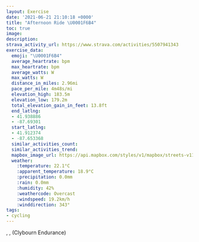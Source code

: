 ```yaml
---
layout: Exercise
date: '2021-06-21 21:10:18 +0000'
title: "Afternoon Ride \U0001F6B4"
toc: true
image:
description:
strava_activity_url: https://www.strava.com/activities/5507941343
exercise_data:
  emoji: "\U0001F6B4"
  average_heartrate: bpm
  max_heartrate: bpm
  average_watts: W
  max_watts: W
  distance_in_miles: 2.96mi
  pace_per_mile: 4m48s/mi
  elevation_high: 183.5m
  elevation_low: 179.2m
  total_elevation_gain_in_feet: 13.8ft
  end_latlng:
  - 41.938886
  - -87.69301
  start_latlng:
  - 41.912374
  - -87.653368
  similar_activities_count:
  similar_activities_trend:
  mapbox_image_url: https://api.mapbox.com/styles/v1/mapbox/streets-v11/static/path-5+787af2-1.0(i_y~Fpx~uOC%7D%40E%5DLPBDABeBN%5DJOKe%40FS%3Fa%40%5CUJm%40d%40GNs%40lAsBfDoAfBKJ_BhCi%40r%40S%5Cq%40bAwCtEi%40p%40c%40x%40iBrCiAxASd%40_CpDoFbIq%40fA%7B%40jAgAfBYj%40i%40r%40e%40x%40%7BD%60GoB%7CCaD~EY%5C%3FCCD%40CCAEPg%40n%40aAlBs%40hAOJu%40vAs%40~%40o%40hA%7B%40pAGN%7D%40lAaF%60I%7B%40bA_%40%5EmElFc%40n%40k%40p%40e%40f%40%5Dd%40kBrBgHlIyAhBw%40jAWf%40gAfByDvF%7BAdCqFhIa%40f%40MVOTWf%40%7D%40xAwFpIaI%60M%40%3FGNe%40t%40G%5C%3F~CDfAAdADhFArKFJ%3FJDLF%3FTKf%40GZCF%3F%3FA%40D),pin-s-s+e5b22e(-87.65337,41.91237),pin-s-f+89ae00(-87.69300999999999,41.93888)/auto/800x800?access_token=pk.eyJ1Ijoiam9zaGJlY2ttYW4iLCJhIjoiY205eWR2aDd1MWZ6djJrbXc4a3M0bWZleiJ9.XiG9OWkNcZk2QzjJbxLB4A
  weather:
    :temperature: 22.1°C
    :apparent_temperature: 18.9°C
    :precipitation: 0.0mm
    :rain: 0.0mm
    :humidity: 42%
    :weathercode: Overcast
    :windspeed: 19.2km/h
    :winddirection: 343°
tags:
- cycling
---
```

, ,  (Clybourn Endurance)

